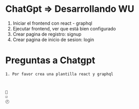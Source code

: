 # ChatGpt => Desarrollando WU

1. Iniciar el frontend con react - graphql
2. Ejecutar frontend, ver que está bien configurado
3. Crear pagina de registro: signup
4. Crear pagina de inicio de sesion: login


# Preguntas a Chatgpt
    1. Por favor crea una plantilla react y graphql



    🔲
    ☑️
    🕗


